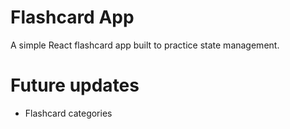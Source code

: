 # Flashcard App

A simple React flashcard app built to practice state management.


# Future updates
- Flashcard categories
